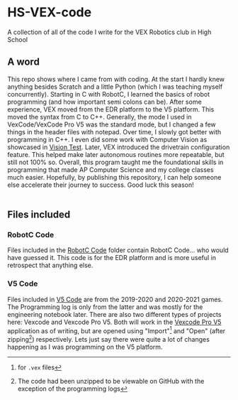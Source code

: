 # HS-VEX-code
 A collection of all of the code I write for the VEX Robotics club in High School

## A word
 This repo shows where I came from with coding. At the start I hardly knew anything besides Scratch and a little Python (which I was teaching myself concurrently). Starting in C with RobotC, I learned the basics of robot programming (and how important semi colons can be). After some experience, VEX moved from the EDR platform to the V5 platform. This moved the syntax from C to C++. Generally, the mode I used in VexCode/VexCode Pro V5 was the standard mode, but I changed a few things in the header files with notepad. Over time, I slowly got better with programming in C++. I even did some work with Computer Vision as showcased in [Vision Test](V5%20Code/Vision%20Test.vex). Later, VEX introduced the drivetrain configuration feature. This helped make later autonomous routines more repeatable, but still not 100% so. Overall, this program taught me the foundational skills in programming that made AP Computer Science and my college classes much easier. Hopefully, by publishing this repository, I can help someone else accelerate their journey to success. Good luck this season!  
 <br>
 ## Files included
 ### RobotC Code
 Files included in the [RobotC Code](RobotC%20Code) folder contain RobotC Code... who would have guessed it. This code is for the EDR platform and is more useful in retrospect that anything else. 
 ### V5 Code
 Files included in [V5 Code](V5%20Code) are from the 2019-2020 and 2020-2021 games. The Programming log is only from the latter and was mostly for the engineering notebook later. There are also two different types of projects here: Vexcode and Vexcode Pro V5. Both will work in the [Vexcode Pro V5](https://www.vexrobotics.com/vexcode/install/v5) application as of writing, but are opened using "Import"[^1] and "Open" (after zipping[^2]) respectively. Lets just say there were quite a lot of changes happening as I was programming on the V5 platform.

 [^1]: for `.vex` files
 [^2]: The code had been unzipped to be viewable on GitHub with the exception of the programming logs